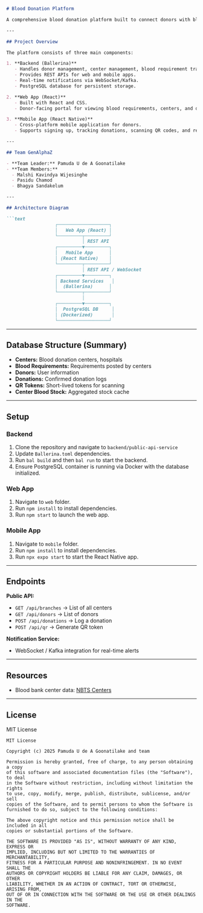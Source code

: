 ````markdown
# Blood Donation Platform

A comprehensive blood donation platform built to connect donors with blood donation centers, track blood requirements, and provide real-time notifications.

---

## Project Overview

The platform consists of three main components:

1. **Backend (Ballerina)**
   - Handles donor management, center management, blood requirement tracking, donation logs, and QR token generation.
   - Provides REST APIs for web and mobile apps.
   - Real-time notifications via WebSocket/Kafka.
   - PostgreSQL database for persistent storage.

2. **Web App (React)**
   - Built with React and CSS.
   - Donor-facing portal for viewing blood requirements, centers, and donation history.

3. **Mobile App (React Native)**
   - Cross-platform mobile application for donors.
   - Supports signing up, tracking donations, scanning QR codes, and receiving notifications.

---

## Team GenAlphaZ

- **Team Leader:** Pamuda U de A Goonatilake  
- **Team Members:**  
  - Malshi Kavindya Wijesinghe  
  - Pasidu Chamod  
  - Bhagya Sandakelum  

---

## Architecture Diagram

```text
                  ┌───────────────────┐
                  │   Web App (React) │
                  └─────────┬─────────┘
                            │ REST API
                  ┌─────────▼─────────┐
                  │   Mobile App      │
                  │ (React Native)    │
                  └─────────┬─────────┘
                            │ REST API / WebSocket
                  ┌─────────▼─────────┐
                  │ Backend Services   │
                  │  (Ballerina)      │
                  └─────────┬─────────┘
                            │
                  ┌─────────▼─────────┐
                  │  PostgreSQL DB     │
                  │ (Dockerized)       │
                  └───────────────────┘
````

---

## Database Structure (Summary)

* **Centers:** Blood donation centers, hospitals
* **Blood Requirements:** Requirements posted by centers
* **Donors:** User information
* **Donations:** Confirmed donation logs
* **QR Tokens:** Short-lived tokens for scanning
* **Center Blood Stock:** Aggregated stock cache

---

## Setup

### Backend

1. Clone the repository and navigate to `backend/public-api-service`
2. Update `Ballerina.toml` dependencies.
3. Run `bal build` and then `bal run` to start the backend.
4. Ensure PostgreSQL container is running via Docker with the database initialized.

### Web App

1. Navigate to `web` folder.
2. Run `npm install` to install dependencies.
3. Run `npm start` to launch the web app.

### Mobile App

1. Navigate to `mobile` folder.
2. Run `npm install` to install dependencies.
3. Run `npx expo start` to start the React Native app.

---

## Endpoints

**Public API:**

* `GET /api/branches` → List of all centers
* `GET /api/donors` → List of donors
* `POST /api/donations` → Log a donation
* `POST /api/qr` → Generate QR token

**Notification Service:**

* WebSocket / Kafka integration for real-time alerts

---

## Resources

* Blood bank center data: [NBTS Centers](https://nbts.health.gov.lk/wp-admin/admin-ajax.php?action=get_blood_banks)

---

## License

MIT License

```
MIT License

Copyright (c) 2025 Pamuda U de A Goonatilake and team

Permission is hereby granted, free of charge, to any person obtaining a copy
of this software and associated documentation files (the "Software"), to deal
in the Software without restriction, including without limitation the rights
to use, copy, modify, merge, publish, distribute, sublicense, and/or sell
copies of the Software, and to permit persons to whom the Software is
furnished to do so, subject to the following conditions:

The above copyright notice and this permission notice shall be included in all
copies or substantial portions of the Software.

THE SOFTWARE IS PROVIDED "AS IS", WITHOUT WARRANTY OF ANY KIND, EXPRESS OR
IMPLIED, INCLUDING BUT NOT LIMITED TO THE WARRANTIES OF MERCHANTABILITY,
FITNESS FOR A PARTICULAR PURPOSE AND NONINFRINGEMENT. IN NO EVENT SHALL THE
AUTHORS OR COPYRIGHT HOLDERS BE LIABLE FOR ANY CLAIM, DAMAGES, OR OTHER
LIABILITY, WHETHER IN AN ACTION OF CONTRACT, TORT OR OTHERWISE, ARISING FROM,
OUT OF OR IN CONNECTION WITH THE SOFTWARE OR THE USE OR OTHER DEALINGS IN THE
SOFTWARE.
```